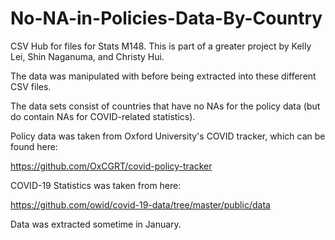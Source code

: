 # No-NA-in-Policies-Data-By-Country
 CSV Hub for files for Stats M148. This is part of a greater project by Kelly Lei, Shin Naganuma, and Christy Hui. 
 
 The data was manipulated with before being extracted into these different CSV files.
 
 The data sets consist of countries that have no NAs for the policy data (but do contain NAs for COVID-related statistics).
 
 Policy data was taken from Oxford University's COVID tracker, which can be found here:

 https://github.com/OxCGRT/covid-policy-tracker

 COVID-19 Statistics was taken from here:

 https://github.com/owid/covid-19-data/tree/master/public/data

 Data was extracted sometime in January.
